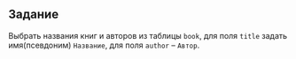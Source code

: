 ## Задание

Выбрать названия книг и авторов из таблицы `book`, для поля `title` задать имя(псевдоним) `Название`, для поля `author` –  `Автор`. 